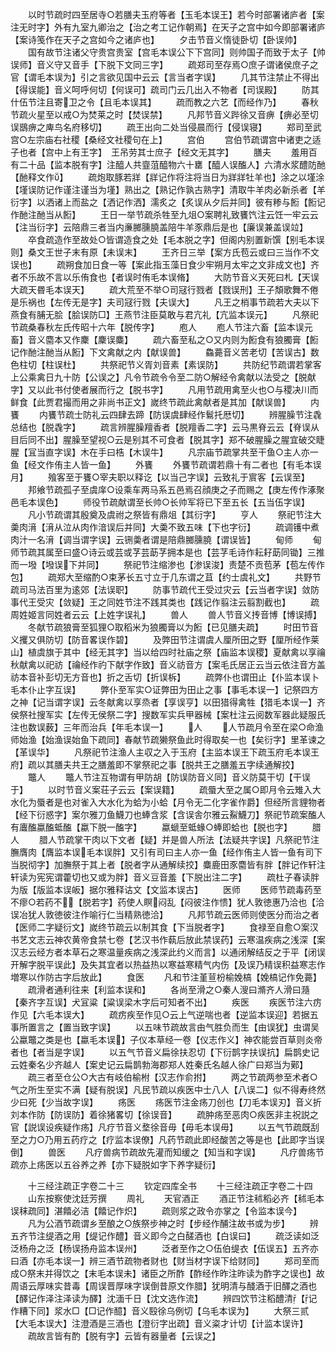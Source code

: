 <!-- { "loadSidebar": true } -->
　　以时节疏时四至居寺○若膳夫玉府等者【玉毛本误王】若今时部署诸庐者【案注无时字】外有九室九卿治之【治之考工记作朝焉】在天子之宫中如今即部署诸庐【案诗笺作在天子之宫如今之诸庐也】
　　夕击节音义惰徒卧切【卧误帅】
　　国有故节注诸父守贵宫贵室【宫毛本误公下下宫同】则帅国子而致于太子【帅误师】音义守又音手【下脱下文同三字】
　　疏郑司至存焉○庶子谓诸侯庶子之官【谓毛本误为】引之言欲见国中云云【言当者字误】
　　几其节注禁止不得出【得误能】音义呵呼何切【何误可】疏司门云几出入不物者【司误殿】
　　防其什伍节注且寄卫之令【且毛本误其】
　　疏而教之六艺【而经作乃】
　　春秋节疏火星至以戒○为焚莱之时【焚误禁】
　　凡邦节音义跸徐又音痹【痹必至切误鶛痹之庳鸟名府移切】
　　疏王出向二处当侵晨而行【侵误寝】
　　郑司至武宫○左宗庙右社稷【桑经文社稷句在上】
　　宫伯
　　宫伯节疏谓宫中诸吏之适子也者【宫中上有王字】　王吊劳其士庶子【经文无其字】
　　膳夫
　　羞用百有二十品【监本脱有字】注醯人共韲菹醯物六十罋【醯人误醢人】六清水浆醴防酏【酏释文作】
　　疏炮取豚若牂【牂记作将注将当日为牂牂牡羊也】涂之以墐涂【墐误防记作谨注谨当为墐】熟出之【熟记作孰古熟字】清取牛羊肉必新杀者【羊衍字】以洒诸上而盐之【洒记作洒】濡炙之【炙误从夕后并同】彼有糁与餰【餰记作酏注酏当从餰】
　　王日一举节疏杀牲至九俎○案聘礼致饔饩注云饪一牢云云【注当衍字】云陪鼎三者当内亷膷臐膮盖陪牛羊豕鼎后是也【廉误兼盖误竝】
　　卒食疏造作至故处○皆谓造食之处【毛本脱之字】但阁内别置新馔【别毛本误则】桑文王世子末有原【未误末】
　　王齐日三举【案方氏苞云或曰三当作不文误也】
　　疏朔食加日食一等【案此指玉藻日食少牢朔月太牢之文非成文也】齐者不乐故不言以乐侑食也【者误时侑毛本误脩】
　　大防节音义天死曰札【天误大疏天昬毛本误天】
　　疏大荒至不举○司冦行戮者【戮误刑】王子頽歌舞不倦是乐祸也【左传无是字】夫司冦行戮【夫误大】
　　凡王之梢事节疏若大夫以下燕食有脯无脍【脍误防□】王燕节注臣莫敢与君亢礼【亢监本误元】
　　凡祭祀节疏桑春秋左氏传昭十六年【脱传字】
　　庖人
　　庖人节注六畜【监本误元畜】音义麕本又作麇【麇误麋】
　　疏六畜至私之○又内则为餰食有狼臅膏【餰记作酏注酏当从餰】下文禽献之内【献误兽】
　　鱻薧音义苦老切【苦误古】数色柱切【柱误杜】
　　共祭祀节义胥刘音素【素误防】
　　共防纪节疏谓若掌客上公乘禽日九十防【公误之】凡令节疏令令至二防○解经令禽献以法受之【脱献字】又以此书付使者展而行之【脱书字】
　　凡用节疏用禽至火也○与稷决川而鲜食【此贾君撮而用之非尚书正文】嵗终节疏此禽献者是其加【献误兽】
　　内饔
　　内饔节疏士防礼云四肆去蹄【防误虞肆经作鬄托厯切】
　　辨腥臊节注毳总结也【脱毳字】
　　疏言辨腥臊羶香者【脱羶香二字】云马黒脊云云【脊误从目后同不出】腥臊至望视○云是别其不可食者【脱其字】郑不破腥臊之腥宜破交睫腥【冝当直字误】木在手曰梏【木误牛】
　　凡宗庙节疏掌共至干鱼○主人亦一鱼【经文作侑主人皆一鱼】
　　外饔
　　外饔节疏谓若鼎十有二者也【有毛本误月】
　　飱客至于饔○宰夫职以释讫【以当己字误】云致礼于賔客【云误至】
　　邦飨节疏孤子至虞庠○设乘车两马系五邑焉召顔庚之子而赐之【庚左传作涿聚邑毛本误色】
　　师役节疏献谓至长帅○长帅军将已下至五长【五当伍字误】
　　凡小节疏谓其殷奠及虞祔之祭皆有鼎俎【其衍字】
　　亨人
　　祭祀节注大羮肉湇【湇从泣从肉作湆误后并同】大羮不致五味【下也字衍】
　　疏调镬中煮肉汁一名湇【调当谓字误】云铏羮者谓是陪鼎膷臐膮【谓误皆】
　　甸师
　　甸师节疏其属至曰盛○诗云或芸或芓芸莇芓拥本是也【芸芓毛诗作耘耔莇同锄】三推而一墢【墢误下并同】
　　祭祀节注缩渗也【渗误浚】责楚不贡苞茅【苞左传作包】
　　疏郑大至缩酌○束茅长五寸立于几东谓之苴【约士虞礼文】
　　共野节疏司马法百里为逺郊【法误职】
　　防事节疏代王受过灾云【云当者字误】敛防事代王受灾【敛疑】王之同姓节注不践其类也【践记作翦注云翦割截也】
　　疏周姓姬言同姓者云云【上姓字误礼】
　　兽人
　　兽人节音义抟音博【博误搏】
　　冬献节疏狼膏至狐狸○取稻米为狼臅膏以为餰【已见膳夫疏】
　　时田节音义攫又俱防切【防音畧误作碧】
　　及弊田节注谓虞人厘所田之野【厘所经作莱山】植虞旗于其中【经无其字】当以给四时社庙之祭【庙监本误稷】夏献禽以享禴秋献禽以祀祊【禴经作礿下献字作致】音义祊音方【案毛氏居正云当云依注音方盖祊本音补彭切无方音也】折之舌切【折误柝】
　　疏弊仆也谓田止【仆监本误卜毛本仆止字互误】
　　弊仆至军实○证弊田为田止之事【事毛本误一】记祭四方之神【记当谓字误】云冬献禽以享烝者【享误亨】以田猎得禽牲【猎毛本误一】齐侯祭社搜军实【左传无侯祭二字】搜数军实兵甲器械【案杜注云阅数军器此疑服氏注也数误薮】三年而治兵【年毛本误一】
　　人
　　人节疏月令至在梁○命渔师始渔【始渔误始鱼下疏同】春献节疏獭祭鱼此时得取矣一也【矣衍字】里革谏之【革误华】
　　凡祭祀节注渔人主収之入于玉府【主监本误王下疏玉府毛本误王府】疏以其膳夫共王之膳羞即不掌祭祀之事【脱共王之膳羞五字续通解挍】
　　鼈人
　　鼈人节注互物谓有甲防胡【防误防音义同】音义防莫干切【干误于】
　　以时节音义案荘子云云【案误籍】
　　疏蜃大至之属○即月令云雉入大水化为蜃者是也对雀入大水化为蛤为小蛤【月令无二化字雀作爵】但经所言貍物者【经下衍惑字】案尔雅刀鱼鱴刀也蜯含浆【含误舎尔雅云鮤鱴刀】祭祀节疏案醢人有蠯醢蠃醢蚳醢【蠃下脱一醢字】
　　蠃螔至蚳蝝○蜯即蛤也【脱也字】
　　腊人
　　腊人节疏掌干肉以下文者【疑】并是兽人所法【法疑共字误】凡祭祀节注膴膺肉【膺监本误毛本误胖】又引有司曰主人亦一鱼【经作侑主人皆一鱼有司下当脱彻字】加膴祭于其上者【脱者字从通解续挍】麋鹿田豕麕皆有胖【胖记作轩注轩读为宪宪谓藿切也又或为胖】音义豆音羞【下脱出注二字】
　　疏杜子春读胖为版【版监本误皈】据尔雅释诂文【文监本误古】
　　医师
　　医师节疏毒药至不瘳○若药不【脱若字】药使人瞑闷乱【闷彼注作愦】犹人敦徳惠乃洽也【洽误冶犹人敦徳彼注作喻行仁当精熟徳洽】
　　凡邦节疏云医师则使医分而治之者【医师二字疑衍文】嵗终节疏云以制其食【下当脱者字】
　　食禄至自愈○案汉书艺文志云神农黄帝食禁七卷【艺汉书作蓻后放此禁误药】云寒温疾病之浅深【案汉志云经方者本草石之寒温量疾病之浅深此约义而言】以通闭解结反之于平【闭误开解字脱平误此】及失其宜者以热益热以寒益寒精气内伤【及误乃精误积益寒志作増寒以作防古字后放此】
　　食医
　　凡和节注堇荁枌榆娩槁【娩槁记作免薧】
　　疏滑者通利往来【利监本误和】
　　各尚至滑之○秦人溲曰滫齐人滑曰瀡【秦齐字互误】犬冝粱【粱误梁木字后可知者不出】
　　疾医
　　疾医节注六疠作见【六毛本误大】
　　疏疠疾至作见○云上气逆喘也者【逆监本误迎】若据五事所置言之【置当致字误】
　　以五味节疏故言由气胜负而生【由误犹】虫谓吴公蠃鼈之类是也【蠃毛本误】子仪本草经一卷【仪志作义】神农能尝百草则炎帝者也【者当是字误】
　　以五气节音义扁徐扶忍切【下衍鹊字扶误抗】扁鹊史记云姓秦名少齐越人【案史记云扁鹊勃海郡郑人姓秦氏名越人徐广曰郑当为鄚】
　　疏三者至仓公○大古有岐伯榆柎【汉志作俞拊】
　　两之节疏两参至术者○气之所生至实不满【疑有脱误】凡民节疏以疾医中士八人【八误二】似不得寿终然少曰死【少当故字误】
　　疡医
　　疡医节注金疡刀创也【刀毛本误刃】音义折刘本作防【防误防】着徐猪畧切【徐误音】
　　疏肿疡至恶肉○疾医非主祝説之官【説误设疾疑作疡】凡疗节音义堥徐音毋【毋毛本误毋】
　　以五气节疏既刮至之力○乃用五药疗之【疗监本误僚】凡药节疏此即经酸苦之等是也【此即字当误倒】
　　兽医
　　凡疗兽病节疏故先灌而知缓之【知当和字误】
　　凡疗兽疡节疏亦上疡医以五谷养之养【亦下疑脱如字下养字疑衍】

　　十三经注疏正字卷二十三
　　钦定四库全书
　　十三经注疏正字卷二十四
　　山东按察使沈廷芳撰
　　周礼
　　天官酒正
　　酒正节注秫稻必齐【秫毛本误秣疏同】湛饎必洁【饎记作炽】
　　疏则浆之政令亦掌之【令监本误今】
　　凡为公酒节疏谓乡至酿之○族祭步神之时【步经作酺注故书或为步】
　　辨五齐节注缇酒之用【缇记作醴】音义即今之白醝酒也【白误曰】
　　疏泛读如泛泛杨舟之泛【杨误扬舟监本误州】
　　泛者至作之○伍伯缇衣【伍误五】五齐亦曰酒【亦毛本误一】辨三酒节疏物者财也【财当材字误下给财同】
　　郑司至而成○祭末并得饮之【末毛本误未】诸臣之所酢【酢经作昨注昨读为酢字之误也】故周语云厚味实昔毒【周误晋厚味字误倒昔原文作腊】犹明清与醆酒于旧醳之酒也【醳记作泽注泽读为醳】沈湎千日【沈文选作流】
　　辨四饮节注稻醴清【记作糟下同】浆水□【□记作醷】音义殹徐乌例切【乌毛本误为】
　　大祭三贰【大毛本误大】注澄酒是三酒也【澄衍字出疏】音义粢才计切【计监本误许】
　　疏故言皆有酌【脱有字】云皆有器量者【云误之】
